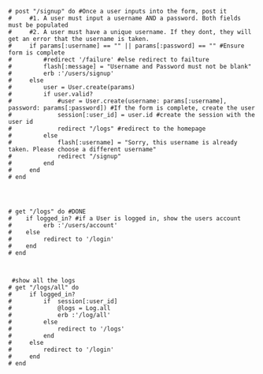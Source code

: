 
    # post "/signup" do #Once a user inputs into the form, post it
    #     #1. A user must input a username AND a password. Both fields must be populated
    #     #2. A user must have a unique username. If they dont, they will get an error that the username is taken. 
    #     if params[:username] == "" || params[:password] == "" #Ensure form is complete
    #         #redirect '/failure' #else redirect to failture
    #         flash[:message] = "Username and Password must not be blank"
    #         erb :'/users/signup'
    #     else 
    #         user = User.create(params)
    #         if user.valid?
    #             #user = User.create(username: params[:username], password: params[:password]) #If the form is complete, create the user
    #             session[:user_id] = user.id #create the session with the user id
    #             redirect "/logs" #redirect to the homepage
    #         else
    #             flash[:username] = "Sorry, this username is already taken. Please choose a different username"
    #             redirect "/signup"
    #         end 
    #     end 
    # end 




    # get "/logs" do #DONE
    #    if logged_in? #if a User is logged in, show the users account
    #         erb :'/users/account'
    #    else 
    #         redirect to '/login'
    #    end 
    # end 



     #show all the logs
    # get "/logs/all" do 
    #     if logged_in?
    #         if  session[:user_id] 
    #             @logs = Log.all
    #             erb :'/log/all'
    #         else 
    #             redirect to '/logs'
    #         end 
    #     else 
    #         redirect to '/login'
    #     end 
    # end 